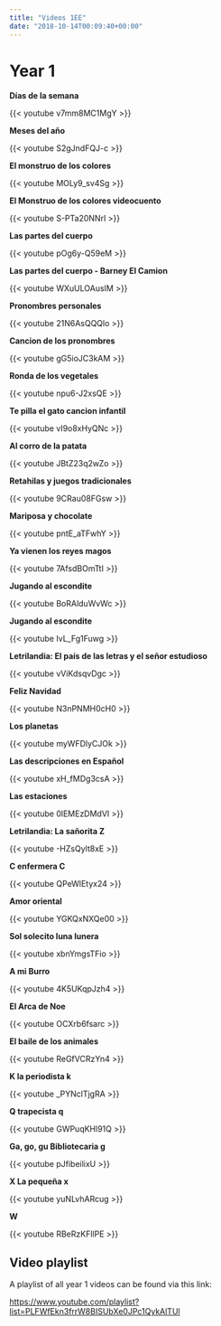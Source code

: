 ```yaml
---
title: "Videos 1EE"
date: "2018-10-14T00:09:40+00:00"
---
```


# Year 1

**Días de la semana**

{{< youtube v7mm8MC1MgY >}}
<br/>

**Meses del año**

{{< youtube S2gJndFQJ-c >}}
<br/>

**El monstruo de los colores**

{{< youtube MOLy9_sv4Sg >}}
<br/>

**El Monstruo de los colores videocuento**

{{< youtube S-PTa20NNrI >}}
<br/>

**Las partes del cuerpo**

{{< youtube pOg6y-Q59eM >}}
<br/>

**Las partes del cuerpo - Barney El Camion**

{{< youtube WXuULOAusIM >}}
<br/>

**Pronombres personales**

{{< youtube 21N6AsQQQlo >}}
<br/>

**Cancion de los pronombres**

{{< youtube gG5ioJC3kAM >}}
<br/>

**Ronda de los vegetales**

{{< youtube npu6-J2xsQE >}}
<br/>

**Te pilla el gato cancion infantil**

{{< youtube vI9o8xHyQNc >}}
<br/>

**Al corro de la patata**

{{< youtube JBtZ23q2wZo >}}
<br/>

**Retahilas y juegos tradicionales**

{{< youtube 9CRau08FGsw >}}
<br/>

**Mariposa y chocolate**

{{< youtube pntE_aTFwhY >}}
<br/>

**Ya vienen los reyes magos**

{{< youtube 7AfsdBOmTtI >}}
<br/>

**Jugando al escondite**

{{< youtube BoRAlduWvWc >}}
<br/>

**Jugando al escondite**

{{< youtube IvL_Fg1Fuwg >}}
<br/>

**Letrilandia: El país de las letras y el señor estudioso**

{{< youtube vViKdsqvDgc >}}
<br/>

**Feliz Navidad**

{{< youtube N3nPNMH0cH0 >}}
<br/>

**Los planetas**

{{< youtube myWFDlyCJOk >}}
<br/>

**Las descripciones en Español**

{{< youtube xH_fMDg3csA >}}
<br/>

**Las estaciones**

{{< youtube 0lEMEzDMdVI >}}
<br/>

**Letrilandia: La sañorita Z**

{{< youtube -HZsQylt8xE >}}
<br/>

**C enfermera C**

{{< youtube QPeWlEtyx24 >}}
<br/>

**Amor oriental**

{{< youtube YGKQxNXQe00 >}}
<br/>

**Sol solecito luna lunera**

{{< youtube xbnYmgsTFio >}}
<br/>

**A mi Burro**

{{< youtube 4K5UKqpJzh4 >}}
<br/>

**El Arca de Noe**

{{< youtube OCXrb6fsarc >}}
<br/>

**El baile de los animales**

{{< youtube ReGfVCRzYn4 >}}
<br/>

**K la periodista k**

{{< youtube _PYNclTjgRA >}}
<br/>

**Q trapecista q**

{{< youtube GWPuqKHl91Q >}}
<br/>

**Ga, go, gu Bibliotecaria g**

{{< youtube pJfibeilixU >}}
<br/>

**X La pequeña x**

{{< youtube yuNLvhARcug >}}
<br/>

**W**

{{< youtube RBeRzKFllPE >}}
<br/>

## Video playlist

A playlist of all year 1 videos can be found via this link:

https://www.youtube.com/playlist?list=PLFWfEkn3frrW8BISUbXe0JPc1QykAlTUl

<br/>
<br/>